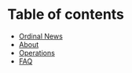 # Table of contents

* [Ordinal News](README.md)
* [About](about.md)
* [Operations](operations.md)
* [FAQ](faq.md)
